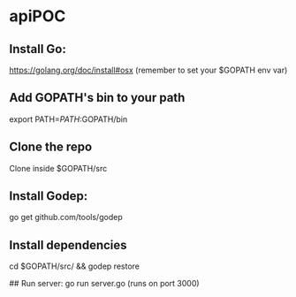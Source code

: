 # apiPOC

## Install Go:
https://golang.org/doc/install#osx (remember to set your $GOPATH env var)

## Add GOPATH's bin to your path
export PATH=$PATH:$GOPATH/bin

## Clone the repo
Clone inside $GOPATH/src

## Install Godep:
go get github.com/tools/godep

## Install dependencies
cd $GOPATH/src/<reponame> && godep restore

## Run server:
go run server.go (runs on port 3000)